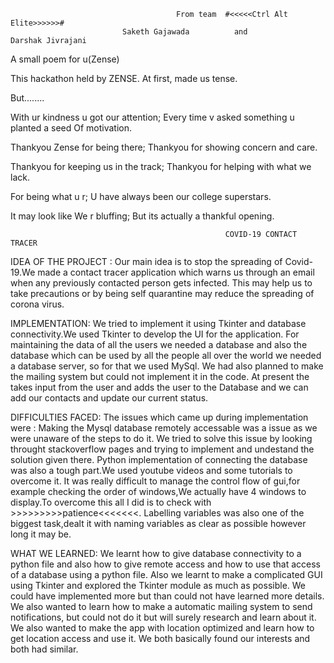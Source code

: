                                          From team  #<<<<<Ctrl Alt Elite>>>>>>#
                             Saketh Gajawada          and               Darshak Jivrajani
 
A small poem for u(Zense)

This hackathon held by ZENSE.
At first, made us tense.

But........

With ur kindness u got our attention;
Every time v asked something u planted a seed Of motivation.

Thankyou Zense for being there;
Thankyou for showing concern and care.

Thankyou for keeping us in the track;
Thankyou for helping with what we lack.

For being what u r;
U have always been our college superstars.  

It may look like We r bluffing;
But its actually a thankful opening.


                                                    COVID-19 CONTACT TRACER
                                                                                                  
IDEA OF THE PROJECT : 
 Our main idea is to stop the spreading of Covid-19.We made a contact tracer application which warns us through an email when any previously contacted person gets infected. This may help us to take precautions or by being self quarantine may reduce the spreading of corona virus.
 
IMPLEMENTATION:
We tried to implement it using Tkinter and database connectivity.We used Tkinter to develop the UI for the application. For maintaining the data of all the users we needed a database and also the database which can be used by all the people all over the world we needed a database server, so for that we used MySql. We had also planned to make the mailing system but could not implement it in the code. At present the takes input from the user and adds the user to the Database and we can add our contacts and update our current status.

DIFFICULTIES FACED:
The issues which came up during implementation were :
 Making the Mysql database remotely accessable was a issue as we were unaware of the steps to do it. We tried to solve this issue by looking throught stackoverflow pages and trying to implement and undestand the solution given there.
 Python implementation of connecting the database was also a tough part.We used youtube videos and some tutorials to overcome it.
 It was really difficult to manage the control flow of gui,for example checking the order of windows,We actually have 4 windows to display.To overcome this all I did is to check with  >>>>>>>>>patience<<<<<<<.
 Labelling variables was also one of the biggest task,dealt it with naming variables as clear as possible however long it may be. 
 
WHAT WE LEARNED:
We learnt how to give database connectivity to a python file and also how to give remote access and how to use that access of a database using a python file. Also we learnt to make a complicated GUI using Tkinter and explored the Tkinter module as much as possible. We could have implemented more but than could not have learned more details. We also wanted to learn how to make a automatic mailing system to send notifications, but could not do it but will surely research and learn about it. We also wanted to make the app with location optimized and learn how to get location access and use it. We both basically found our interests and both had similar.





























